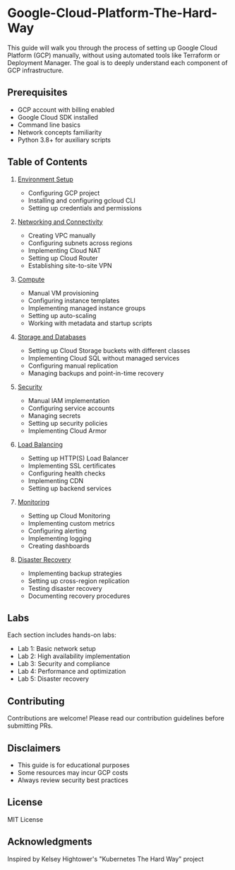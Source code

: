 # Google-Cloud-Platform-The-Hard-Way
This guide will walk you through the process of setting up Google Cloud Platform (GCP) manually, without using automated tools like Terraform or Deployment Manager. The goal is to deeply understand each component of GCP infrastructure.

## Prerequisites

- GCP account with billing enabled
- Google Cloud SDK installed
- Command line basics
- Network concepts familiarity
- Python 3.8+ for auxiliary scripts

## Table of Contents

1. [Environment Setup](#)
   - Configuring GCP project
   - Installing and configuring gcloud CLI
   - Setting up credentials and permissions

2. [Networking and Connectivity](#)
   - Creating VPC manually
   - Configuring subnets across regions
   - Implementing Cloud NAT
   - Setting up Cloud Router
   - Establishing site-to-site VPN

3. [Compute](#)
   - Manual VM provisioning
   - Configuring instance templates
   - Implementing managed instance groups
   - Setting up auto-scaling
   - Working with metadata and startup scripts

4. [Storage and Databases](#)
   - Setting up Cloud Storage buckets with different classes
   - Implementing Cloud SQL without managed services
   - Configuring manual replication
   - Managing backups and point-in-time recovery

5. [Security](#)
   - Manual IAM implementation
   - Configuring service accounts
   - Managing secrets
   - Setting up security policies
   - Implementing Cloud Armor

6. [Load Balancing](#)
   - Setting up HTTP(S) Load Balancer
   - Implementing SSL certificates
   - Configuring health checks
   - Implementing CDN
   - Setting up backend services

7. [Monitoring](#)
   - Setting up Cloud Monitoring
   - Implementing custom metrics
   - Configuring alerting
   - Implementing logging
   - Creating dashboards

8. [Disaster Recovery](#)
   - Implementing backup strategies
   - Setting up cross-region replication
   - Testing disaster recovery
   - Documenting recovery procedures

## Labs

Each section includes hands-on labs:

- Lab 1: Basic network setup
- Lab 2: High availability implementation
- Lab 3: Security and compliance
- Lab 4: Performance and optimization
- Lab 5: Disaster recovery

## Contributing

Contributions are welcome! Please read our contribution guidelines before submitting PRs.

## Disclaimers

- This guide is for educational purposes
- Some resources may incur GCP costs
- Always review security best practices

## License

MIT License

## Acknowledgments

Inspired by Kelsey Hightower's "Kubernetes The Hard Way" project
